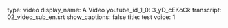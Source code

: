 type: video
display_name: A Video
youtube_id_1_0: 3_yD_cEKoCk
transcript: 02_video_sub_en.srt
show_captions: false
title: test
voice: 1